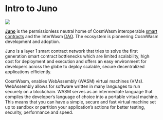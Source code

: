 # Intro to Juno

![](https://user-images.githubusercontent.com/95366163/149309302-0b7a21f4-25a6-4872-a980-b7093205f1d9.png)

[**Juno**](https://www.junonetwork.io/) is the permissionless neutral home of CosmWasm interoperable [smart contracts](../../glossary/smart\_contracts.md) and the InterWasm [DAO](../../glossary/dao.md). The ecosystem is pioneering CosmWasm development and adoption.

Juno is a layer 1 smart contract network that tries to solve the first generation smart contract bottlenecks which are limited scalability, high cost for deployment and execution and offers an easy environment for developers across the globe to deploy scalable, secure decentralized applications efficiently.

CosmWasm, enables WebAssembly (WASM) virtual machines (VMs). WebAssembly allows for software written in many languages to run securely on a blockchain. WASM serves as an intermediate language that compiles the developer’s language of choice into a portable virtual machine. This means that you can have a simple, secure and fast virtual machine set up to sandbox or partition your application’s actions for better testing, security, performance and speed.
